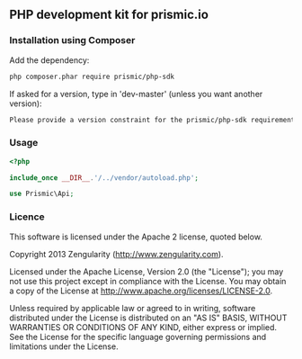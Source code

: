 ## PHP development kit for prismic.io

### Installation using Composer

Add the dependency:

```bash
php composer.phar require prismic/php-sdk
```

If asked for a version, type in 'dev-master' (unless you want another version):

```bash
Please provide a version constraint for the prismic/php-sdk requirement: dev-master
```

### Usage

```php
<?php

include_once __DIR__.'/../vendor/autoload.php';

use Prismic\Api;

```

### Licence

This software is licensed under the Apache 2 license, quoted below.

Copyright 2013 Zengularity (http://www.zengularity.com).

Licensed under the Apache License, Version 2.0 (the "License"); you may not use this project except in compliance with the License. You may obtain a copy of the License at http://www.apache.org/licenses/LICENSE-2.0.

Unless required by applicable law or agreed to in writing, software distributed under the License is distributed on an "AS IS" BASIS, WITHOUT WARRANTIES OR CONDITIONS OF ANY KIND, either express or implied. See the License for the specific language governing permissions and limitations under the License.
